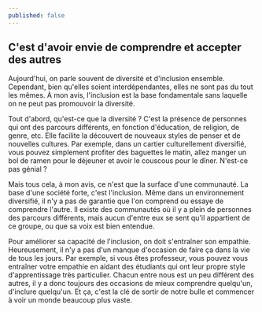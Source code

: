 ```yaml
---
published: false
---
```

## C'est d'avoir envie de comprendre et accepter des autres

Aujourd'hui, on parle souvent de diversité et d'inclusion ensemble. Cependant, bien qu'elles soient interdépendantes, elles ne sont pas du tout les mêmes. À mon avis, l'inclusion est la base fondamentale sans laquelle on ne peut pas promouvoir la diversité.

Tout d'abord, qu'est-ce que la diversité ? C'est la présence de personnes qui ont des parcours différents, en fonction d'éducation, de religion, de genre, etc. Elle facilite la découvert de nouveaux styles de penser et de nouvelles cultures. Par exemple, dans un cartier culturellement diversifié, vous pouvez simplement profiter des baguettes le matin, allez manger un bol de ramen pour le déjeuner et avoir le couscous pour le dîner. N'est-ce pas génial ?

Mais tous cela, à mon avis, ce n'est que la surface d'une communauté. La base d'une société forte, c'est l'inclusion. Même dans un environnement diversifié, il n'y a pas de garantie que l'on comprend ou essaye de comprendre l'autre. Il existe des communautés où il y a plein de personnes des parcours différents, mais aucun d'entre eux se sent qu'il appartient de ce groupe, ou que sa voix est bien entendue.

Pour améliorer sa capacité de l'inclusion, on doit s'entraîner son empathie. Heureusement, il n'y a pas d'un manque d'occasion de faire ça dans la vie de tous les jours. Par exemple, si vous êtes professeur, vous pouvez vous entraîner votre empathie en aidant des étudiants qui ont leur propre style d'apprentissage très particulier. Chacun entre nous est un peu différent des autres, il y a donc toujours des occasions de mieux comprendre quelqu'un, d'inclure quelqu'un. Et ça, c'est la clé de sortir de notre bulle et commencer à voir un monde beaucoup plus vaste.
